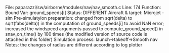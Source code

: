 File: paparazzi/sw/airborne/modules/nav/nav_smooth.c
Line: 174
Function: Bound
Var: ground_speeds[i]
Status: DIFFERENT
Aircraft & target: Microjet - sim
Pre-simulatyion preparation: changed from sqrt(delta) to sqrt(fabs(delta)) in the computation of ground_speeds[i] to avoid NaN error; increased the windspeed arguments passed to compute_ground_speed() in snav_on_time() by 100 times (the modified version of source code is attached in this folder)
Simulation process: launch->takeoff->Smooth nav
Notes: the changes of radius are different according to log plotter
